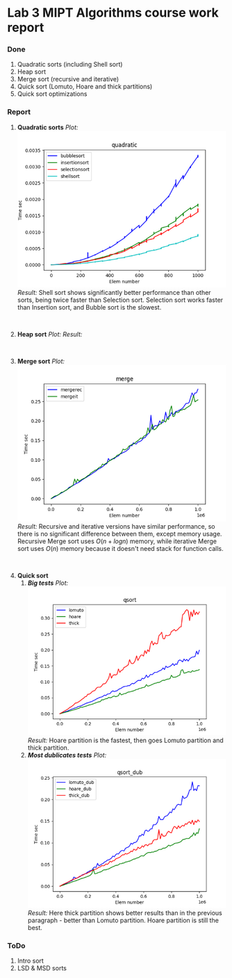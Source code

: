 # Lab 3 MIPT Algorithms course work report

### Done
1. Quadratic sorts (including Shell sort)
2. Heap sort
3. Merge sort (recursive and iterative)
4. Quick sort (Lomuto, Hoare and thick partitions)
5. Quick sort optimizations

### Report
1. **Quadratic sorts**
    *Plot:*
    ![quadratic sorts plot](./plots/quadratic.png)
    *Result:*
    Shell sort shows significantly better performance than other sorts, being twice faster than Selection sort.
    Selection sort works faster than Insertion sort, and Bubble sort is the slowest.
<br>

2. **Heap sort**
    *Plot:*
    *Result:*
<br>

3. **Merge sort**
    *Plot:*
    ![merge sort plot](./plots/merge.png)
    *Result:*
    Recursive and iterative versions have similar performance, so there is no significant difference between them, except memory usage.
    Recursive Merge sort uses $O(n + logn)$ memory, while iterative Merge sort uses $O(n)$ memory because it doesn't need stack for function calls.
<br>


4. **Quick sort**
    1. ***Big tests***
        *Plot:*
        ![quick sort plot](./plots/qsort.png)
        *Result:*
        Hoare partition is the fastest, then goes Lomuto partition and thick partition.
    2. ***Most dublicates tests***
        *Plot:*
        ![quick sort dublicates plot](./plots/qsort_dub.png)
        *Result:*
        Here thick partition shows better results than in the previous paragraph - better than Lomuto partition. Hoare partition is still the best.


### ToDo
1. Intro sort
2. LSD & MSD sorts
